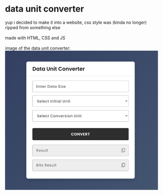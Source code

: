 # data unit converter

yup i decided to make it into a website, css style was (kinda no longer) ripped from something else
</br>
</br>
made with HTML, CSS and JS
</br>
</br>
image of the data unit converter:
</br>
![image](./__project_image__/image.png)
